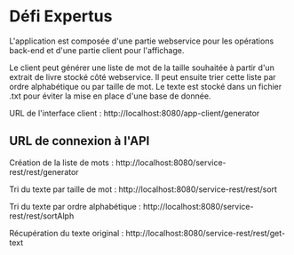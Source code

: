 # Défi Expertus
L'application est composée d'une partie webservice pour les opérations back-end et d'une partie client pour l'affichage.

Le client peut générer une liste de mot de la taille souhaitée à partir d'un extrait de livre stocké côté webservice. Il peut ensuite trier cette liste par ordre alphabétique ou par taille de mot.
Le texte est stocké dans un fichier .txt pour éviter la mise en place d'une base de donnée.

URL de l'interface client : http://localhost:8080/app-client/generator

## URL de connexion à l'API
Création de la liste de mots : http://localhost:8080/service-rest/rest/generator

Tri du texte par taille de mot : http://localhost:8080/service-rest/rest/sort

Tri du texte par ordre alphabétique : http://localhost:8080/service-rest/rest/sortAlph

Récupération du texte original : http://localhost:8080/service-rest/rest/get-text
